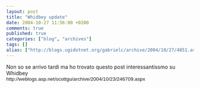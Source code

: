 ```yaml
---
layout: post
title: "Whidbey update"
date: 2004-10-27 11:56:00 +0200
comments: true
published: true
categories: ["blog", "archives"]
tags: []
alias: ["http://blogs.ugidotnet.org/gabrielc/archive/2004/10/27/4851.aspx"]
---
```


<!-- more -->

<div xmlns="http://www.w3.org/1999/xhtml">Non so se arrivo tardi ma ho trovato questo post interessantissmo su Whidbey</div>
<div xmlns="http://www.w3.org/1999/xhtml" style="PADDING-RIGHT: 0in; MARGIN-TOP: 0in; PADDING-LEFT: 0in; FONT-SIZE: 12pt; MARGIN-BOTTOM: 0pt"><span style="FONT-SIZE: 10pt"><font face="Arial">http://weblogs.asp.net/scottgu/archive/2004/10/23/246709.aspx</font></span></div>
